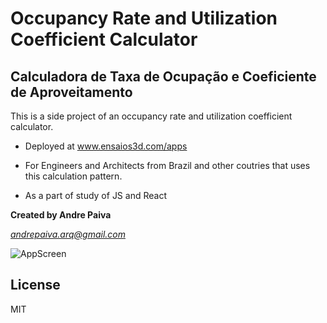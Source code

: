 # Occupancy Rate and Utilization Coefficient Calculator
## Calculadora de Taxa de Ocupação e Coeficiente de Aproveitamento

This is a side project of an occupancy rate and utilization coefficient calculator.

- Deployed at www.ensaios3d.com/apps

- For Engineers and Architects from Brazil and other coutries that uses this
calculation pattern.

- As a part of study of JS and React

**Created by Andre Paiva**

*andrepaiva.arq@gmail.com*

![AppScreen](http://www.ensaios3d.com/apps/calc.gif)

## License
MIT

